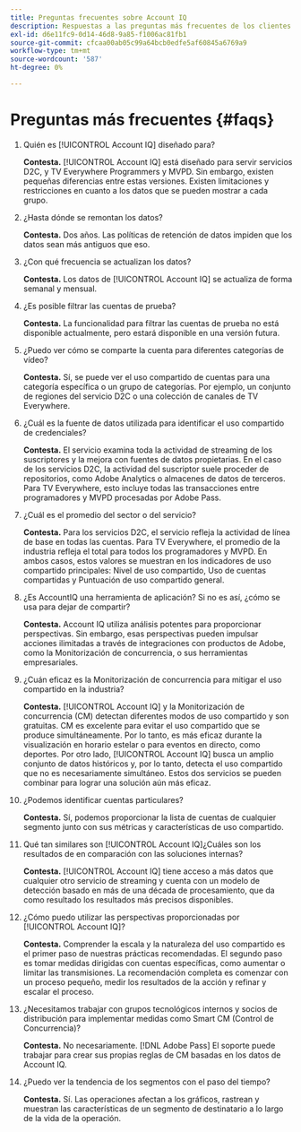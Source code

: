 ```yaml
---
title: Preguntas frecuentes sobre Account IQ
description: Respuestas a las preguntas más frecuentes de los clientes.
exl-id: d6e11fc9-0d14-46d8-9a85-f1006ac81fb1
source-git-commit: cfcaa00ab05c99a64bcb0edfe5af60845a6769a9
workflow-type: tm+mt
source-wordcount: '587'
ht-degree: 0%

---
```


# Preguntas más frecuentes {#faqs}

1. Quién es [!UICONTROL Account IQ] diseñado para?

   **Contesta.** [!UICONTROL Account IQ] está diseñado para servir servicios D2C, y TV Everywhere Programmers y MVPD. Sin embargo, existen pequeñas diferencias entre estas versiones. Existen limitaciones y restricciones en cuanto a los datos que se pueden mostrar a cada grupo.

1. ¿Hasta dónde se remontan los datos?

   **Contesta.** Dos años. Las políticas de retención de datos impiden que los datos sean más antiguos que eso.

1. ¿Con qué frecuencia se actualizan los datos?

   **Contesta.** Los datos de [!UICONTROL Account IQ] se actualiza de forma semanal y mensual.

1. ¿Es posible filtrar las cuentas de prueba?

   **Contesta.** La funcionalidad para filtrar las cuentas de prueba no está disponible actualmente, pero estará disponible en una versión futura.

1. ¿Puedo ver cómo se comparte la cuenta para diferentes categorías de vídeo?

   **Contesta.** Sí, se puede ver el uso compartido de cuentas para una categoría específica o un grupo de categorías. Por ejemplo, un conjunto de regiones del servicio D2C o una colección de canales de TV Everywhere.

1. ¿Cuál es la fuente de datos utilizada para identificar el uso compartido de credenciales?

   **Contesta.** El servicio examina toda la actividad de streaming de los suscriptores y la mejora con fuentes de datos propietarias. En el caso de los servicios D2C, la actividad del suscriptor suele proceder de repositorios, como Adobe Analytics o almacenes de datos de terceros. Para TV Everywhere, esto incluye todas las transacciones entre programadores y MVPD procesadas por Adobe Pass.

1. ¿Cuál es el promedio del sector o del servicio?

   **Contesta.** Para los servicios D2C, el servicio refleja la actividad de línea de base en todas las cuentas. Para TV Everywhere, el promedio de la industria refleja el total para todos los programadores y MVPD. En ambos casos, estos valores se muestran en los indicadores de uso compartido principales: Nivel de uso compartido, Uso de cuentas compartidas y Puntuación de uso compartido general.

1. ¿Es AccountIQ una herramienta de aplicación? Si no es así, ¿cómo se usa para dejar de compartir?

   **Contesta.** Account IQ utiliza análisis potentes para proporcionar perspectivas. Sin embargo, esas perspectivas pueden impulsar acciones ilimitadas a través de integraciones con productos de Adobe, como la Monitorización de concurrencia, o sus herramientas empresariales.

1. ¿Cuán eficaz es la Monitorización de concurrencia para mitigar el uso compartido en la industria?

   **Contesta.** [!UICONTROL Account IQ] y la Monitorización de concurrencia (CM) detectan diferentes modos de uso compartido y son gratuitas. CM es excelente para evitar el uso compartido que se produce simultáneamente. Por lo tanto, es más eficaz durante la visualización en horario estelar o para eventos en directo, como deportes. Por otro lado, [!UICONTROL Account IQ] busca un amplio conjunto de datos históricos y, por lo tanto, detecta el uso compartido que no es necesariamente simultáneo. Estos dos servicios se pueden combinar para lograr una solución aún más eficaz.

1. ¿Podemos identificar cuentas particulares?

   **Contesta.** Sí, podemos proporcionar la lista de cuentas de cualquier segmento junto con sus métricas y características de uso compartido.

1. Qué tan similares son [!UICONTROL Account IQ]¿Cuáles son los resultados de en comparación con las soluciones internas?

   **Contesta.** [!UICONTROL Account IQ] tiene acceso a más datos que cualquier otro servicio de streaming y cuenta con un modelo de detección basado en más de una década de procesamiento, que da como resultado los resultados más precisos disponibles.

1. ¿Cómo puedo utilizar las perspectivas proporcionadas por [!UICONTROL Account IQ]?

   **Contesta.** Comprender la escala y la naturaleza del uso compartido es el primer paso de nuestras prácticas recomendadas. El segundo paso es tomar medidas dirigidas con cuentas específicas, como aumentar o limitar las transmisiones. La recomendación completa es comenzar con un proceso pequeño, medir los resultados de la acción y refinar y escalar el proceso.

1. ¿Necesitamos trabajar con grupos tecnológicos internos y socios de distribución para implementar medidas como Smart CM (Control de Concurrencia)?

   **Contesta.** No necesariamente. [!DNL Adobe Pass] El soporte puede trabajar para crear sus propias reglas de CM basadas en los datos de Account IQ.

1. ¿Puedo ver la tendencia de los segmentos con el paso del tiempo?

   **Contesta.** Sí. Las operaciones afectan a los gráficos, rastrean y muestran las características de un segmento de destinatario a lo largo de la vida de la operación.
